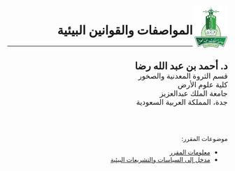 <img src="images/KAU_logo.png" alt="KAU_LOGO" width="80" height="102" align="right">

<h1 dir="rtl" align="right">المواصفات والقوانين البيئية</h1>

--------
<br>

<p dir="rtl" align="right" style="font-size:1.6em; font-weight:bold; margin:0;">
د. أحمد بن عبد الله رضا
</p>
<div dir="rtl" align="right" style="font-size:1.2em">
قسم الثروة المعدنية والصخور<br>
كلية علوم الأرض<br>
جامعة الملك عبدالعزيز<br>
جدة، المملكة العربية السعودية
</div>


<br>
<br>
<br>


<p dir="rtl" align="right">موضوعات المقرر:</p>

<ul dir="rtl">
  <li><a href="slides/lectrure_0.html">معلومات المقرر</a></li>
  <li><a href="slides/lectrure_1.html">مدخل إلى السياسات والتشريعات البيئية</a></li>
</ul>
